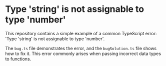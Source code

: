 # Type 'string' is not assignable to type 'number'

This repository contains a simple example of a common TypeScript error: 'Type 'string' is not assignable to type 'number'.

The `bug.ts` file demonstrates the error, and the `bugSolution.ts` file shows how to fix it.  This error commonly arises when passing incorrect data types to functions.
